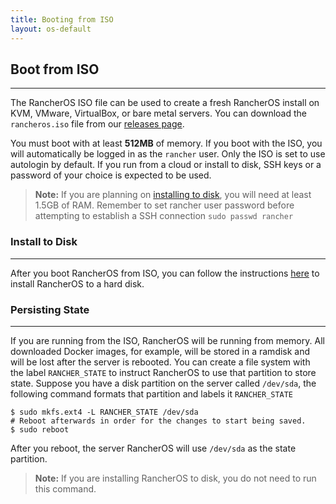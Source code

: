 ```yaml
---
title: Booting from ISO
layout: os-default
---
```


## Boot from ISO
---
The RancherOS ISO file can be used to create a fresh RancherOS install on KVM, VMware, VirtualBox, or bare metal servers. You can download the `rancheros.iso` file from our [releases page](https://github.com/rancher/os/releases/).

You must boot with at least **512MB** of memory. If you boot with the ISO, you will automatically be logged in as the `rancher` user. Only the ISO is set to use autologin by default. If you run from a cloud or install to disk, SSH keys or a password of your choice is expected to be used.

> **Note:** If you are planning on [installing to disk]({{site.baseurl}}/os/running-rancheros/server/install-to-disk/), you will need at least 1.5GB of RAM. Remember to set rancher user password before attempting to establish a SSH connection `sudo passwd rancher`

### Install to Disk
---
After you boot RancherOS from ISO, you can follow the instructions [here]({{site.baseurl}}/os/running-rancheros/server/install-to-disk/) to install RancherOS to a hard disk.

### Persisting State
---
If you are running from the ISO, RancherOS will be running from memory. All downloaded Docker images, for example, will be stored in a ramdisk and will be lost after the server is rebooted. You can 
create a file system with the label `RANCHER_STATE` to instruct RancherOS to use that partition to store state. Suppose you have a disk partition on the server called `/dev/sda`, the following command formats that partition and labels it `RANCHER_STATE`

```
$ sudo mkfs.ext4 -L RANCHER_STATE /dev/sda
# Reboot afterwards in order for the changes to start being saved.
$ sudo reboot
```

After you reboot, the server RancherOS will use `/dev/sda` as the state partition.

> **Note:** If you are installing RancherOS to disk, you do not need to run this command.


<!----
### Example using VirtualBox


1. Download the RancherOS ISO.

2. Start up a VM from VirtualBox.
    
    a. Open up VirtualBox. If you don't have VirtualBox, download it [here](https://www.virtualbox.org/wiki/Downloads).

     ![RancherOS on ISO 1]({{site.baseurl}}/img/os/Rancher_iso1.png)

    b. Provide a **name**, select the **type** to be _Linux_, and select the **version** to be _Other Linux (64-bit)_. Click **Continue**.
        
     ![RancherOS on ISO 2]({{site.baseurl}}/img/os/Rancher_iso2.png)

    c. Select at least **1GB** of RAM.

     ![RancherOS on ISO 3]({{site.baseurl}}/img/os/Rancher_iso3.png)

    d. Select **Create a virtual hard drive now** and click **Create**.

     ![RancherOS on ISO 4]({{site.baseurl}}/img/os/Rancher_iso4.png)

    e. Select the **VDI (VirtualBox Disk Image)** setting and click **Continue**.

     ![RancherOS on ISO 5]({{site.baseurl}}/img/os/Rancher_iso5.png)

    f. Select **Dynamically allocated** and click **Continue**.

     ![RancherOS on ISO 6]({{site.baseurl}}/img/os/Rancher_iso6.png)  

    g. Click **Create**.

     ![RancherOS on ISO 7]({{site.baseurl}}/img/os/Rancher_iso7.png)  
    
    Your new VM should be created, but in a _Powered Off_ state.

3. Start the VM from VirtualBox by clicking on the VM and clicking **Start** or right-click on the box and select **Start**. You will be immediately prompted to select an ISO. Find the RancherOS ISO that you have downloaded. Click **Start**.

    ![RancherOS on ISO 7]({{site.baseurl}}/img/os/Rancher_iso7.png)  

4. When RancherOS launches, you will be prompted for a rancher login and password. The login and password is 'rancher' (all lowercase).

    ```
    RancherOS rancher /dev/ttyl
    rancher login: rancher
    Password: 
    ```

Next, read about how to [install to disk]({{site.baseurl}}/os/running-rancheros/server/install-to-disk/) in order to have any changes to RancherOS to be saved.

---->
